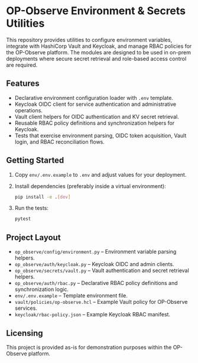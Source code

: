 # OP-Observe Environment & Secrets Utilities

This repository provides utilities to configure environment variables, integrate with HashiCorp Vault and Keycloak, and manage RBAC policies for the OP-Observe platform. The modules are designed to be used in on-prem deployments where secure secret retrieval and role-based access control are required.

## Features

- Declarative environment configuration loader with `.env` template.
- Keycloak OIDC client for service authentication and administrative operations.
- Vault client helpers for OIDC authentication and KV secret retrieval.
- Reusable RBAC policy definitions and synchronization helpers for Keycloak.
- Tests that exercise environment parsing, OIDC token acquisition, Vault login, and RBAC reconciliation flows.

## Getting Started

1. Copy `env/.env.example` to `.env` and adjust values for your deployment.
2. Install dependencies (preferably inside a virtual environment):

   ```bash
   pip install -e .[dev]
   ```

3. Run the tests:

   ```bash
   pytest
   ```

## Project Layout

- `op_observe/config/environment.py` – Environment variable parsing helpers.
- `op_observe/auth/keycloak.py` – Keycloak OIDC and admin clients.
- `op_observe/secrets/vault.py` – Vault authentication and secret retrieval helpers.
- `op_observe/auth/rbac.py` – Declarative RBAC policy definitions and synchronization logic.
- `env/.env.example` – Template environment file.
- `vault/policies/op-observe.hcl` – Example Vault policy for OP-Observe services.
- `keycloak/rbac-policy.json` – Example Keycloak RBAC manifest.

## Licensing

This project is provided as-is for demonstration purposes within the OP-Observe platform.
